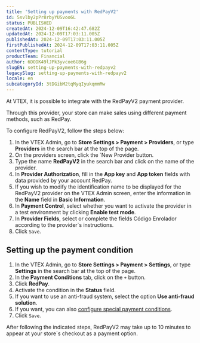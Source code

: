```yaml
---
title: 'Setting up payments with RedPayV2'
id: 5svlby2pPr8rbyYUSvoo6L
status: PUBLISHED
createdAt: 2024-12-09T16:42:47.682Z
updatedAt: 2024-12-09T17:03:11.005Z
publishedAt: 2024-12-09T17:03:11.005Z
firstPublishedAt: 2024-12-09T17:03:11.005Z
contentType: tutorial
productTeam: Financial
author: 6DODK49lJPk3yvcoe6GB6g
slugEN: setting-up-payments-with-redpayv2
legacySlug: setting-up-payments-with-redpayv2
locale: en
subcategoryId: 3tDGibM2tqMyqIyukqmmMw
---
```


At VTEX, it is possible to integrate with the RedPayV2 payment provider.

Through this provider, your store can make sales using different payment methods, such as RedPay.

To configure RedPayV2, follow the steps below:

1. In the VTEX Admin, go to **Store Settings > Payment > Providers**, or type **Providers** in the search bar at the top of the page.
2. On the providers screen, click the `New Provider button.
3. Type the name **RedPayV2** in the search bar and click on the name of the provider.
4. In **Provider Authorization**, fill in the **App key** and **App token** fields with data provided by your account RedPay.
5. If you wish to modify the identification name to be displayed for the RedPayV2 provider on the VTEX Admin screen, enter the information in the **Name** field in **Basic Information**.
6. In **Payment Control**, select whether you want to activate the provider in a test environment by clicking **Enable test mode**.
7. In **Provider Fields**, select or complete the fields Código Enrolador according to the provider`s instructions.
8. Click `Save`.

## Setting up the payment condition

1. In the VTEX Admin, go to **Store Settings > Payment > Settings**, or type **Settings** in the search bar at the top of the page.
2. In the **Payment Conditions** tab, click on the `+` button.
3. Click **RedPay**.
4. Activate the condition in the **Status** field.
5. If you want to use an anti-fraud system, select the option **Use anti-fraud solution**.
6. If you want, you can also [configure special payment conditions](/en/tutorial/condiciones-especiales--tutorials_456?&utm_source=autocomplete#).
7. Click `Save`.

After following the indicated steps, RedPayV2 may take up to 10 minutes to appear at your store`s checkout as a payment option.

